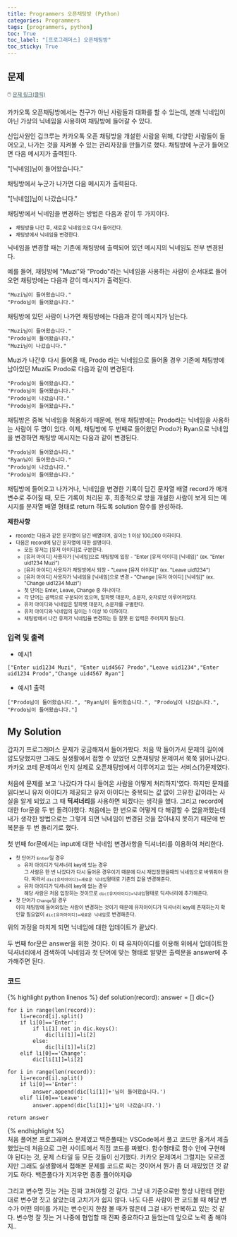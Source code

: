```yaml
---
title: Programmers 오픈채팅방 (Python)
categories: Programmers
tags: [programmers, python]
toc: True
toc_label: "[프로그래머스] 오픈채팅방"
toc_sticky: True
---
```


## 문제
<span style="font-size:0.9em">:computer_mouse:
<a href='https://programmers.co.kr/learn/courses/30/lessons/42888' target='_blank' style="color: #2F4F4F; font-size:0.9em">
  문제 링크(클릭)
</a>
</span><br><br>
카카오톡 오픈채팅방에서는 친구가 아닌 사람들과 대화를 할 수 있는데, 본래 닉네임이 아닌 가상의 닉네임을 사용하여 채팅방에 들어갈 수 있다.

신입사원인 김크루는 카카오톡 오픈 채팅방을 개설한 사람을 위해, 다양한 사람들이 들어오고, 나가는 것을 지켜볼 수 있는 관리자창을 만들기로 했다. 채팅방에 누군가 들어오면 다음 메시지가 출력된다.

"[닉네임]님이 들어왔습니다."

채팅방에서 누군가 나가면 다음 메시지가 출력된다.

"[닉네임]님이 나갔습니다."

채팅방에서 닉네임을 변경하는 방법은 다음과 같이 두 가지이다.
<ul style="font-size: 0.8em;">
<li>채팅방을 나간 후, 새로운 닉네임으로 다시 들어간다.</li>
<li>채팅방에서 닉네임을 변경한다.</li>
</ul>
닉네임을 변경할 때는 기존에 채팅방에 출력되어 있던 메시지의 닉네임도 전부 변경된다.


예를 들어, 채팅방에 "Muzi"와 "Prodo"라는 닉네임을 사용하는 사람이 순서대로 들어오면 채팅방에는 다음과 같이 메시지가 출력된다.
```
"Muzi님이 들어왔습니다."
"Prodo님이 들어왔습니다."
```
채팅방에 있던 사람이 나가면 채팅방에는 다음과 같이 메시지가 남는다.
```
"Muzi님이 들어왔습니다."
"Prodo님이 들어왔습니다."
"Muzi님이 나갔습니다."
```
Muzi가 나간후 다시 들어올 때, Prodo 라는 닉네임으로 들어올 경우 기존에 채팅방에 남아있던 Muzi도 Prodo로 다음과 같이 변경된다.
```
"Prodo님이 들어왔습니다."
"Prodo님이 들어왔습니다."
"Prodo님이 나갔습니다."
"Prodo님이 들어왔습니다."
```
채팅방은 중복 닉네임을 허용하기 때문에, 현재 채팅방에는 Prodo라는 닉네임을 사용하는 사람이 두 명이 있다. 이제, 채팅방에 두 번째로 들어왔던 Prodo가 Ryan으로 닉네임을 변경하면 채팅방 메시지는 다음과 같이 변경된다.
```
"Prodo님이 들어왔습니다."
"Ryan님이 들어왔습니다."
"Prodo님이 나갔습니다."
"Prodo님이 들어왔습니다."
```
채팅방에 들어오고 나가거나, 닉네임을 변경한 기록이 담긴 문자열 배열 record가 매개변수로 주어질 때, 모든 기록이 처리된 후, 최종적으로 방을 개설한 사람이 보게 되는 메시지를 문자열 배열 형태로 return 하도록 solution 함수를 완성하라.

**제한사항**
<ul style="font-size: 0.8em;">
<li>record는 다음과 같은 문자열이 담긴 배열이며, 길이는 1 이상 100,000 이하이다.</li>
<li>다음은 record에 담긴 문자열에 대한 설명이다.
<ul>
<li>모든 유저는 [유저 아이디]로 구분한다.</li>
<li>[유저 아이디] 사용자가 [닉네임]으로 채팅방에 입장 - "Enter [유저 아이디] [닉네임]" (ex. "Enter uid1234 Muzi")</li>
<li>[유저 아이디] 사용자가 채팅방에서 퇴장 - "Leave [유저 아이디]" (ex. "Leave uid1234")</li>
<li>[유저 아이디] 사용자가 닉네임을 [닉네임]으로 변경 - "Change [유저 아이디] [닉네임]" (ex. "Change uid1234 Muzi")</li>
<li>첫 단어는 Enter, Leave, Change 중 하나이다.</li>
<li>각 단어는 공백으로 구분되어 있으며, 알파벳 대문자, 소문자, 숫자로만 이루어져있다.</li>
<li>유저 아이디와 닉네임은 알파벳 대문자, 소문자를 구별한다.</li>
<li>유저 아이디와 닉네임의 길이는 1 이상 10 이하이다.</li>
<li>채팅방에서 나간 유저가 닉네임을 변경하는 등 잘못 된 입력은 주어지지 않는다.</li></ul>
</li>
</ul>

### 입력 및 출력

* 예시1
```
["Enter uid1234 Muzi", "Enter uid4567 Prodo","Leave uid1234","Enter uid1234 Prodo","Change uid4567 Ryan"]
```

* 예시1 출력
```
["Prodo님이 들어왔습니다.", "Ryan님이 들어왔습니다.", "Prodo님이 나갔습니다.", "Prodo님이 들어왔습니다."]
```

## My Solution
갑자기 프로그래머스 문제가 궁금해져서 들어가봤다. 처음 딱 들어가서 문제의 길이에 압도당했지만 그래도 실생활에서 접할 수 있었던 오픈채팅방 문제여서 쭉쭉 읽어나갔다. 카카오 코테 문제여서 인지 실제로 오픈채팅방에서 이루어지고 있는 서비스(?)문제였다.<br><br>
처음에 문제를 보고 '나갔다가 다시 들어온 사람을 어떻게 처리하지'였다. 하지만 문제를 읽다보니 유저 아이디가 제공되고 유저 아이디는 중복되는 값 없이 고유한 값이라는 사실을 알게 되었고 그 때 **딕셔너리**를 사용하면 되겠다는 생각을 했다. 그리고 record에 대한 for문을 두 번 돌려야했다. 처음에는 한 번으로 어떻게 다 해결할 수 없을까했는데 내가 생각한 방법으로는 그렇게 되면  닉네임이 변경된 것을 잡아내지 못하기 때문에 반복문을 두 번 돌리기로 했다. <br><br>
첫 번째 for문에서는 input에 대한 닉네임 변경사항을 딕셔너리를 이용하여 처리한다. 
<ul style="font-size: 0.8em;">
<li>첫 단어가 <code>Enter</code>일 경우
<ul>
<li>유저 아이디가 딕셔너리 key에 있는 경우<br>
그 사람은 한 번 나갔다가 다시 들어온 경우이기 때문에 다시 재입장했을때의 닉네임으로 바꿔줘야 한다. 따라서 <code>dic[유저아이디]=새로운 닉네임</code>형태로 기존의 값을 변경해준다.</li>
<li>유저 아이디가 딕셔너리 key에 없는 경우<br>
해당 사람은 처음 입장하는 것이므로 <code>dic[유저아이디]=닉네임</code>형태로 딕셔너리에 추가해준다.</li>
</ul>
</li>
<li>첫 단어가 <code>Change</code>일 경우<br>
이미 채팅방에 들어와있는 사람이 변경하는 것이기 때문에 유저아이디가 딕셔너리 key에 존재하는지 확인할 필요없이 <code>dic[유저아이디]=새로운 닉네임</code>로 변경해준다.</li>
</ul>
위의 과정을 마치게 되면 닉네임에 대한 업데이트가 끝났다.<br><br>
두 번째 for문은 answer을 위한 것이다. 이 때 유저아이디를 이용해 위에서 업데이트한 딕셔너리에서 검색하여 닉네임과 첫 단어에 맞는 형태로 알맞은 출력문을 answer에 추가해주면 된다.

### 코드
{% highlight python linenos %}
def solution(record):
    answer = []
    dic={}

    for i in range(len(record)):
        li=record[i].split()
        if li[0]=='Enter':
            if li[1] not in dic.keys():
                dic[li[1]]=li[2]
            else:
                dic[li[1]]=li[2]
        elif li[0]=='Change':
            dic[li[1]]=li[2]

    for i in range(len(record)):
        li=record[i].split()
        if li[0]=='Enter':
            answer.append(dic[li[1]]+'님이 들어왔습니다.')
        elif li[0]=='Leave':
            answer.append(dic[li[1]]+'님이 나갔습니다.')

    return answer
{% endhighlight %}
<br>
처음 풀어본 프로그래머스 문제였고 백준풀때는 VSCode에서 풀고 코드만 옮겨서 제출했었는데 처음으로 그런 사이트에서 직접 코드를 짜봤다. 함수형태로 함수 안에 구현해야 된다는 것, 문제 스타일 등 모든 것들이 신기했다. 카카오 문제여서 그럴지는 모르겠지만 그래도 실생활에서 접해본 문제를 코드로 짜는 것이어서 뭔가 좀 더 재밌었던 것 같기도 하다. 백준풀다가 지겨우면 종종 풀어야지😃<br><br>
그리고 변수명 짓는 거는 진짜 고쳐야할 것 같다. 그냥 내 기준으로만 항상 나한테 편한대로 변수명 짓고 살았는데 고치기가 쉽지 않다. 나도 다른 사람이 짠 코드볼 때 해당 변수가 어떤 의미를 가지는 변수인지 한참 볼 때가 많은데 그걸 내가 반복하고 있는 것 같다. 변수명 잘 짓는 거 나중에 협업할 때 진짜 중요하다고 들었는데 앞으로 노력 좀 해야지..
